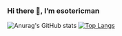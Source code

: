 ### Hi there 👋, I’m esotericman
![Anurag's GitHub stats](https://github-readme-stats.vercel.app/api?username=esotericman&theme=merko&hide_border=true)
[![Top Langs](https://github-readme-stats.vercel.app/api/top-langs/?username=esotericman&theme=merko&hide_border=true&hide_progress=true)](https://github.com/anuraghazra/github-readme-stats)
<!--
**flmelody/flmelody** is a ✨ _special_ ✨ repository because its `README.md` (this file) appears on your GitHub profile.

Here are some ideas to get you started:

- 🔭 I’m currently working on ...
- 🌱 I’m currently learning ...
- 👯 I’m looking to collaborate on ...
- 🤔 I’m looking for help with ...
- 💬 Ask me about ...
- 📫 How to reach me: ...
- 😄 Pronouns: ...
- ⚡ Fun fact: ...
-->
